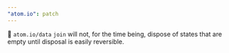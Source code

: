 ```yaml
---
"atom.io": patch
---
```


🐛 `atom.io/data` `join` will not, for the time being, dispose of states that are empty until disposal is easily reversible.

